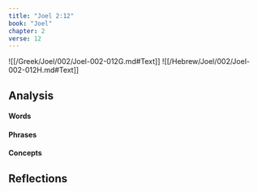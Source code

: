 ```yaml
---
title: "Joel 2:12"
book: "Joel"
chapter: 2
verse: 12
---
```

![[/Greek/Joel/002/Joel-002-012G.md#Text]]
![[/Hebrew/Joel/002/Joel-002-012H.md#Text]]

## Analysis

#### Words

#### Phrases

#### Concepts

## Reflections

